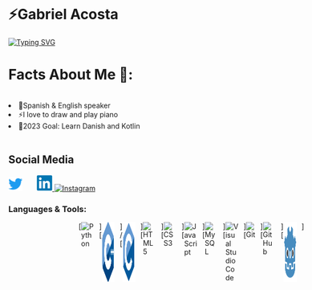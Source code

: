 <br>
<h1 style="aling:center;">⚡Gabriel Acosta</h1>

<!--Typing SVG credit to DenverCoder1-->
<a href="https://git.io/typing-svg"><img src="https://readme-typing-svg.demolab.com?font=Fira+Code&pause=1000&color=47566F&center=true&vCenter=true&width=435&lines=Apps+and+Indie+Games+Developer.+.+.;" alt="Typing SVG" /></a>

<div>
<h1>Facts About Me 🐺:</h1><br>
<li>💙Spanish & English speaker</li>
<li>⚡I love to draw and play piano</li>
<li>💙2023 Goal: Learn Danish and Kotlin</li>
</div>
<br>
<!-- Social icons section -->
<div>
<h2>Social Media</h2>
<a href="https://twitter.com/p1xel1704"><img width="28px" alt="Twitter" title="Twitter" src="https://github.com/devicons/devicon/blob/v2.15.1/icons/twitter/twitter-original.svg" style="align:center;"/></a>
  &#8287;&#8287;&#8287;&#8287;&#8287;
  <a href="#"><img width="32px" alt="LinkedIn" tittle="LinkedIn" src="https://github.com/devicons/devicon/blob/v2.15.1/icons/linkedin/linkedin-original.svg"/>
  <a href="https://www.instagram.com/gabo_0477/"><img width="32px" alt="Instagram" title="Instagram" src="https://upload.wikimedia.org/wikipedia/commons/thumb/e/e7/Instagram_logo_2016.svg/2048px-Instagram_logo_2016.svg.png"/></a>
  &#8287;&#8287;&#8287;&#8287;&#8287;
</div>

### Languages & Tools:
<div style="margin-left:10em; display:flex;">
[<img align="center" alt="Python" width="26px" src="https://cdn.jsdelivr.net/gh/devicons/devicon/icons/python/python-original.svg" style="padding-right:10px;" />]
[<img align="center" alt="C++" width="26px" src="https://github.com/devicons/devicon/blob/v2.15.1/icons/cplusplus/cplusplus-original.svg" style="padding-right:10px;" />] /
[<img align="center" alt="C" width="26px" src="https://github.com/devicons/devicon/blob/v2.15.1/icons/c/c-original.svg" style="padding-right:10px;" />]
[<img align="center" alt="HTML5" width="26px" src="https://cdn.jsdelivr.net/gh/devicons/devicon/icons/html5/html5-original.svg" style="padding-right:10px;" />]
[<img align="center" alt="CSS3" width="26px" src="https://cdn.jsdelivr.net/gh/devicons/devicon/icons/css3/css3-original.svg" style="padding-right:10px;" />]
[<img align="center" alt="JavaScript" width="26px" src="https://cdn.jsdelivr.net/gh/devicons/devicon/icons/javascript/javascript-original.svg" style="padding-right:10px;" />]
[<img align="center" alt="MySQL" width="26px" src="https://cdn.jsdelivr.net/gh/devicons/devicon/icons/mysql/mysql-original.svg" style="padding-right:10px;" />]
[<img align="center" alt="Visual Studio Code" width="26px" src="https://cdn.jsdelivr.net/gh/devicons/devicon/icons/vscode/vscode-original.svg" style="padding-right:10px;" />]
[<img align="center" alt="Git" width="26px" src="https://cdn.jsdelivr.net/gh/devicons/devicon/icons/git/git-original.svg" style="padding-right:10px;" />]
[<img align="center" alt="GitHub" width="26px" src="https://user-images.githubusercontent.com/3369400/139447912-e0f43f33-6d9f-45f8-be46-2df5bbc91289.png" style="padding-right:10px;" />]
[<img align="center" alt="Godot" width="26px" src="https://github.com/devicons/devicon/blob/v2.15.1/icons/godot/godot-original.svg" style="padding-right:10px;" />]
</div>
